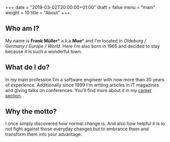 +++
date = "2019-03-02T20:00:00+01:00"
draft = false
menu = "main"
weight = 10
title = "About"
+++

## Who am I?

My name is **Frank Müller*** a.k.a **Mue*** and I'm located in
*Oldeburg / Germany / Europe / World*. Here I'm also born in 1965 and
decided to stay because it is such a wonderful town.

## What do I do?

In my main profession I'm a software engineer with now more than 30 years
of experience. Additionally since 1999 I'm writing articles in IT magazines
and giving talks on conferences. You'll find more about it in my
[career section](/career/).

## Why the motto?

I once simply discovered how normal change is. And also how helpful it is to
not fight against those everyday changes but to embrance them and transform
them into your advantage.
